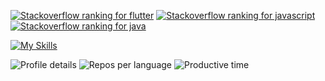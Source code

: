 [![Stackoverflow ranking for flutter](https://stackoverflow-readme-profile.johannchopin.fr/tags-league-ranking/flutter/1274485?theme=monokai)](https://stackoverflow-readme-profile.vercel.app/tags-league/flutter/users/1274485)
[![Stackoverflow ranking for javascript](https://stackoverflow-readme-profile.johannchopin.fr/tags-league-ranking/javascript/1274485?theme=dark)](https://stackoverflow-readme-profile.vercel.app/tags-league/javascript/users/1274485)
[![Stackoverflow ranking for java](https://stackoverflow-readme-profile.johannchopin.fr/tags-league-ranking/java/1274485?theme=cobalt)](https://stackoverflow-readme-profile.vercel.app/tags-league/java/users/1274485)

[![My Skills](https://skillicons.dev/icons?i=html,css,js,jquery,bootstrap,java,spring,hibernate,dart,flutter,graphql,docker,kubernetes,git,maven,jenkins,mysql,postgres,cypress,idea,windows,linux,bash,stackoverflow&perline=12)](https://skillicons.dev)

![Profile details](http://github-profile-summary-cards.vercel.app/api/cards/profile-details?username=Yann39&theme=github_dark)
![Repos per language](http://github-profile-summary-cards.vercel.app/api/cards/repos-per-language?username=Yann39&theme=github_dark&exclude=html)
![Productive time](http://github-profile-summary-cards.vercel.app/api/cards/productive-time?username=Yann39&theme=github_dark&utcOffset=1)

<!--[![Stackoverflow profile](https://stackoverflow-readme-profile.johannchopin.fr/profile/1274485?theme=dark&location=true&website=false)](https://stackoverflow.com/users/1274485/yann39?tab=profile)-->
